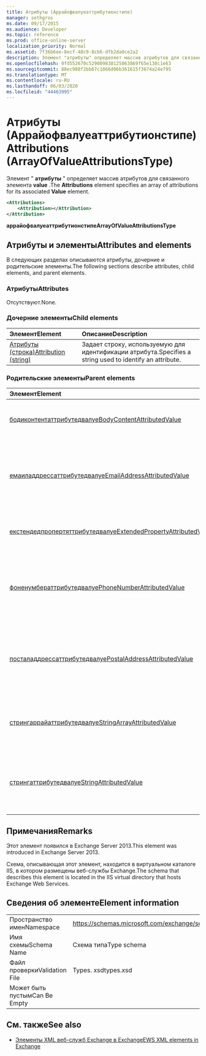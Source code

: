 ```yaml
---
title: Атрибуты (Аррайофвалуеаттрибутионстипе)
manager: sethgros
ms.date: 09/17/2015
ms.audience: Developer
ms.topic: reference
ms.prod: office-online-server
localization_priority: Normal
ms.assetid: 7f36b6ee-8ecf-48c9-8cb6-dfb2da0ce2a2
description: Элемент "атрибуты" определяет массив атрибутов для связанного элемента value.
ms.openlocfilehash: 9fd552670c529009838125063869f65e130c1e63
ms.sourcegitcommit: 88ec988f2bb67c1866d06b361615f3674a24e795
ms.translationtype: MT
ms.contentlocale: ru-RU
ms.lasthandoff: 06/03/2020
ms.locfileid: "44463995"
---
```

# <a name="attributions-arrayofvalueattributionstype"></a><span data-ttu-id="a3f23-103">Атрибуты (Аррайофвалуеаттрибутионстипе)</span><span class="sxs-lookup"><span data-stu-id="a3f23-103">Attributions (ArrayOfValueAttributionsType)</span></span>

<span data-ttu-id="a3f23-104">Элемент " **атрибуты** " определяет массив атрибутов для связанного элемента **value** .</span><span class="sxs-lookup"><span data-stu-id="a3f23-104">The **Attributions** element specifies an array of attributions for its associated **Value** element.</span></span> 
  
```XML
<Attributions>
    <Attribution></Attribution>
</Attribution>
```

 <span data-ttu-id="a3f23-105">**аррайофвалуеаттрибутионстипе**</span><span class="sxs-lookup"><span data-stu-id="a3f23-105">**ArrayOfValueAttributionsType**</span></span>
## <a name="attributes-and-elements"></a><span data-ttu-id="a3f23-106">Атрибуты и элементы</span><span class="sxs-lookup"><span data-stu-id="a3f23-106">Attributes and elements</span></span>

<span data-ttu-id="a3f23-107">В следующих разделах описываются атрибуты, дочерние и родительские элементы.</span><span class="sxs-lookup"><span data-stu-id="a3f23-107">The following sections describe attributes, child elements, and parent elements.</span></span>
  
### <a name="attributes"></a><span data-ttu-id="a3f23-108">Атрибуты</span><span class="sxs-lookup"><span data-stu-id="a3f23-108">Attributes</span></span>

<span data-ttu-id="a3f23-109">Отсутствуют.</span><span class="sxs-lookup"><span data-stu-id="a3f23-109">None.</span></span>
  
### <a name="child-elements"></a><span data-ttu-id="a3f23-110">Дочерние элементы</span><span class="sxs-lookup"><span data-stu-id="a3f23-110">Child elements</span></span>

|<span data-ttu-id="a3f23-111">**Элемент**</span><span class="sxs-lookup"><span data-stu-id="a3f23-111">**Element**</span></span>|<span data-ttu-id="a3f23-112">**Описание**</span><span class="sxs-lookup"><span data-stu-id="a3f23-112">**Description**</span></span>|
|:-----|:-----|
|[<span data-ttu-id="a3f23-113">Атрибуты (строка)</span><span class="sxs-lookup"><span data-stu-id="a3f23-113">Attribution (string)</span></span>](attribution-string.md) <br/> |<span data-ttu-id="a3f23-114">Задает строку, используемую для идентификации атрибута.</span><span class="sxs-lookup"><span data-stu-id="a3f23-114">Specifies a string used to identify an attribute.</span></span>  <br/> |
   
### <a name="parent-elements"></a><span data-ttu-id="a3f23-115">Родительские элементы</span><span class="sxs-lookup"><span data-stu-id="a3f23-115">Parent elements</span></span>

|<span data-ttu-id="a3f23-116">**Элемент**</span><span class="sxs-lookup"><span data-stu-id="a3f23-116">**Element**</span></span>|<span data-ttu-id="a3f23-117">**Описание**</span><span class="sxs-lookup"><span data-stu-id="a3f23-117">**Description**</span></span>|
|:-----|:-----|
|[<span data-ttu-id="a3f23-118">бодиконтентаттрибутедвалуе</span><span class="sxs-lookup"><span data-stu-id="a3f23-118">BodyContentAttributedValue</span></span>](bodycontentattributedvalue.md) <br/> |<span data-ttu-id="a3f23-119">Задает содержимое тела элемента.</span><span class="sxs-lookup"><span data-stu-id="a3f23-119">Specifies the body content of an item.</span></span>  <br/> |
|[<span data-ttu-id="a3f23-120">емаиладдрессаттрибутедвалуе</span><span class="sxs-lookup"><span data-stu-id="a3f23-120">EmailAddressAttributedValue</span></span>](emailaddressattributedvalue.md) <br/> |<span data-ttu-id="a3f23-121">Указывает экземпляр массива адресов электронной почты и связанные с ними атрибуты.</span><span class="sxs-lookup"><span data-stu-id="a3f23-121">Specifies an instance of an array of email addresses and their associated attributions.</span></span>  <br/> |
|[<span data-ttu-id="a3f23-122">екстендедпропертяттрибутедвалуе</span><span class="sxs-lookup"><span data-stu-id="a3f23-122">ExtendedPropertyAttributedValue</span></span>](extendedpropertyattributedvalue.md) <br/> |<span data-ttu-id="a3f23-123">Задает расширенные свойства для пользователя.</span><span class="sxs-lookup"><span data-stu-id="a3f23-123">Specifies extended properties for a persona.</span></span>  <br/> |
|[<span data-ttu-id="a3f23-124">фоненумбераттрибутедвалуе</span><span class="sxs-lookup"><span data-stu-id="a3f23-124">PhoneNumberAttributedValue</span></span>](phonenumberattributedvalue.md) <br/> |<span data-ttu-id="a3f23-125">Указывает экземпляр массива номеров телефонов и связанные с ними атрибуты.</span><span class="sxs-lookup"><span data-stu-id="a3f23-125">Specifies an instance of an array of phone numbers and their associated attributions.</span></span>  <br/> |
|[<span data-ttu-id="a3f23-126">посталаддрессаттрибутедвалуе</span><span class="sxs-lookup"><span data-stu-id="a3f23-126">PostalAddressAttributedValue</span></span>](postaladdressattributedvalue.md) <br/> |<span data-ttu-id="a3f23-127">Указывает экземпляр массива почтовых адресов и связанные с ними атрибуты.</span><span class="sxs-lookup"><span data-stu-id="a3f23-127">Specifies an instance of an array of postal addresses and their associated attributions.</span></span>  <br/> |
|[<span data-ttu-id="a3f23-128">стрингаррайаттрибутедвалуе</span><span class="sxs-lookup"><span data-stu-id="a3f23-128">StringArrayAttributedValue</span></span>](stringarrayattributedvalue.md) <br/> |<span data-ttu-id="a3f23-129">Задает экземпляр массива строковых данных для элемента персоны.</span><span class="sxs-lookup"><span data-stu-id="a3f23-129">Specifies an instance of an array of string data for a persona element.</span></span>  <br/> |
|[<span data-ttu-id="a3f23-130">стрингаттрибутедвалуе</span><span class="sxs-lookup"><span data-stu-id="a3f23-130">StringAttributedValue</span></span>](stringattributedvalue.md) <br/> |<span data-ttu-id="a3f23-131">Указывает экземпляр в массиве атрибутов, связанных с элементом персоны.</span><span class="sxs-lookup"><span data-stu-id="a3f23-131">Specifies an instance in an array of attributes associated with a persona element.</span></span>  <br/> |
   
## <a name="remarks"></a><span data-ttu-id="a3f23-132">Примечания</span><span class="sxs-lookup"><span data-stu-id="a3f23-132">Remarks</span></span>

<span data-ttu-id="a3f23-133">Этот элемент появился в Exchange Server 2013.</span><span class="sxs-lookup"><span data-stu-id="a3f23-133">This element was introduced in Exchange Server 2013.</span></span>
  
<span data-ttu-id="a3f23-134">Схема, описывающая этот элемент, находится в виртуальном каталоге IIS, в котором размещены веб-службы Exchange.</span><span class="sxs-lookup"><span data-stu-id="a3f23-134">The schema that describes this element is located in the IIS virtual directory that hosts Exchange Web Services.</span></span>
  
## <a name="element-information"></a><span data-ttu-id="a3f23-135">Сведения об элементе</span><span class="sxs-lookup"><span data-stu-id="a3f23-135">Element information</span></span>

|||
|:-----|:-----|
|<span data-ttu-id="a3f23-136">Пространство имен</span><span class="sxs-lookup"><span data-stu-id="a3f23-136">Namespace</span></span>  <br/> |https://schemas.microsoft.com/exchange/services/2006/types  <br/> |
|<span data-ttu-id="a3f23-137">Имя схемы</span><span class="sxs-lookup"><span data-stu-id="a3f23-137">Schema Name</span></span>  <br/> |<span data-ttu-id="a3f23-138">Схема типа</span><span class="sxs-lookup"><span data-stu-id="a3f23-138">Type schema</span></span>  <br/> |
|<span data-ttu-id="a3f23-139">Файл проверки</span><span class="sxs-lookup"><span data-stu-id="a3f23-139">Validation File</span></span>  <br/> |<span data-ttu-id="a3f23-140">Types. xsd</span><span class="sxs-lookup"><span data-stu-id="a3f23-140">types.xsd</span></span>  <br/> |
|<span data-ttu-id="a3f23-141">Может быть пустым</span><span class="sxs-lookup"><span data-stu-id="a3f23-141">Can Be Empty</span></span>  <br/> ||
   
## <a name="see-also"></a><span data-ttu-id="a3f23-142">См. также</span><span class="sxs-lookup"><span data-stu-id="a3f23-142">See also</span></span>

- [<span data-ttu-id="a3f23-143">Элементы XML веб-служб Exchange в Exchange</span><span class="sxs-lookup"><span data-stu-id="a3f23-143">EWS XML elements in Exchange</span></span>](ews-xml-elements-in-exchange.md)

